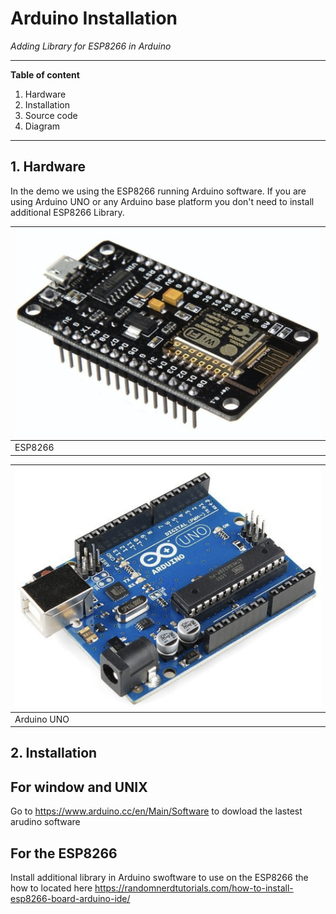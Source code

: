 # **Arduino Installation**
*Adding Library for ESP8266 in Arduino*

---
**Table of content**
1. Hardware
2. Installation
2. Source code
4. Diagram
---
## 1. Hardware
In the demo we using the ESP8266 running Arduino software. If you are using Arduino UNO or any Arduino base platform you don't need to install additional ESP8266 Library.

|![ESP8266](docs/ESP8266.png)|
|---------|
| ESP8266|

|![Arduino](docs/ArduinoUNO.png)|
|---------|
| Arduino UNO|

## 2. Installation
## For window and UNIX
Go to https://www.arduino.cc/en/Main/Software to dowload the lastest arudino software
## For the ESP8266
Install additional library in Arduino swoftware to use on the ESP8266 the how to located here  https://randomnerdtutorials.com/how-to-install-esp8266-board-arduino-ide/

